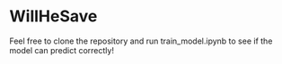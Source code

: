 ﻿# WillHeSave

Feel free to clone the repository and run train_model.ipynb to see if the model can predict correctly!
